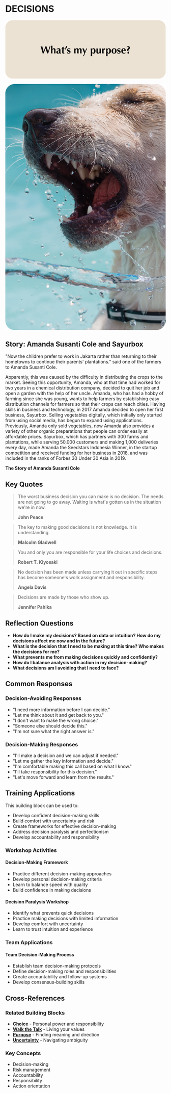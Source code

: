 # DECISIONS

![Decisions Question Card](SPEAKUP%20QUESTION%20CARDS%20FOR%20AI/SPEAK_UP_question_cards_AI8.png)

![Decisions Photo Card](SPEAKUP%20PHOTO%20CARDS/SPEAK%20UP_Photo_Cards_VER2_7.png)

## Story: Amanda Susanti Cole and Sayurbox

"Now the children prefer to work in Jakarta rather than returning to their hometowns to continue their parents' plantations." said one of the farmers to Amanda Susanti Cole.

Apparently, this was caused by the difficulty in distributing the crops to the market. Seeing this opportunity, Amanda, who at that time had worked for two years in a chemical distribution company, decided to quit her job and open a garden with the help of her uncle. Amanda, who has had a hobby of farming since she was young, wants to help farmers by establishing easy distribution channels for farmers so that their crops can reach cities. Having skills in business and technology, in 2017 Amanda decided to open her first business, Sayurbox. Selling vegetables digitally, which initially only started from using social media, has begun to expand using applications. Previously, Amanda only sold vegetables, now Amanda also provides a variety of other organic preparations that people can order easily at affordable prices. Sayurbox, which has partners with 300 farms and plantations, while serving 50,000 customers and making 1,000 deliveries every day, made Amanda the Seedstars Indonesia Winner, in the startup competition and received funding for her business in 2018, and was included in the ranks of Forbes 30 Under 30 Asia in 2019.

**The Story of Amanda Susanti Cole**

## Key Quotes

> The worst business decision you can make is no decision. The needs are not going to go away. Waiting is what's gotten us in the situation we're in now.
> 
> **John Peace**

> The key to making good decisions is not knowledge. It is understanding.
> 
> **Malcolm Gladwell**

> You and only you are responsible for your life choices and decisions.
> 
> **Robert T. Kiyosaki**

> No decision has been made unless carrying it out in specific steps has become someone's work assignment and responsibility.
> 
> **Angela Davis**

> Decisions are made by those who show up.
> 
> **Jennifer Pahlka**

## Reflection Questions

- **How do I make my decisions? Based on data or intuition? How do my decisions affect me now and in the future?**
- **What is the decision that I need to be making at this time? Who makes the decisions for me?**
- **What prevents me from making decisions quickly and confidently?**
- **How do I balance analysis with action in my decision-making?**
- **What decisions am I avoiding that I need to face?**

## Common Responses

### Decision-Avoiding Responses
- "I need more information before I can decide."
- "Let me think about it and get back to you."
- "I don't want to make the wrong choice."
- "Someone else should decide this."
- "I'm not sure what the right answer is."

### Decision-Making Responses
- "I'll make a decision and we can adjust if needed."
- "Let me gather the key information and decide."
- "I'm comfortable making this call based on what I know."
- "I'll take responsibility for this decision."
- "Let's move forward and learn from the results."

## Training Applications

This building block can be used to:
- Develop confident decision-making skills
- Build comfort with uncertainty and risk
- Create frameworks for effective decision-making
- Address decision paralysis and perfectionism
- Develop accountability and responsibility

### Workshop Activities

#### **Decision-Making Framework**
- Practice different decision-making approaches
- Develop personal decision-making criteria
- Learn to balance speed with quality
- Build confidence in making decisions

#### **Decision Paralysis Workshop**
- Identify what prevents quick decisions
- Practice making decisions with limited information
- Develop comfort with uncertainty
- Learn to trust intuition and experience

### Team Applications

#### **Team Decision-Making Process**
- Establish team decision-making protocols
- Define decision-making roles and responsibilities
- Create accountability and follow-up systems
- Develop consensus-building skills

## Cross-References

### Related Building Blocks
- **[Choice](choice/README.md)** - Personal power and responsibility
- **[Walk the Talk](walk-the-talk/README.md)** - Living your values
- **[Purpose](purpose/README.md)** - Finding meaning and direction
- **[Uncertainty](uncertainty/README.md)** - Navigating ambiguity

### Key Concepts
- Decision-making
- Risk management
- Accountability
- Responsibility
- Action orientation
